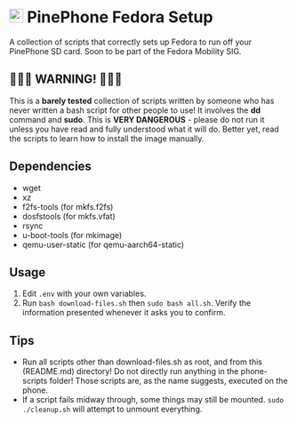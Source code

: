 # <img src="https://upload.wikimedia.org/wikipedia/commons/thumb/3/3f/Fedora_logo.svg/200px-Fedora_logo.svg.png" width="25" height="25"> PinePhone Fedora Setup

A collection of scripts that correctly sets up Fedora to run off your PinePhone SD card. Soon to be part of the Fedora Mobility SIG.

## **🚨🚨🚨 WARNING! 🚨🚨🚨** 
This is a **barely tested** collection of scripts written by someone who has never written a bash script for other people to use! It involves the **dd** command and **sudo**. This is **VERY DANGEROUS** - please do not run it unless you have read and fully understood what it will do. Better yet, read the scripts to learn how to install the image manually.

## Dependencies

- wget
- xz
- f2fs-tools (for mkfs.f2fs)
- dosfstools (for mkfs.vfat)
- rsync
- u-boot-tools (for mkimage)
- qemu-user-static (for qemu-aarch64-static)

## Usage

1. Edit `.env` with your own variables.
2. Run `bash download-files.sh` then `sudo bash all.sh`. Verify the information presented whenever it asks you to confirm.

## Tips

- Run all scripts other than download-files.sh as root, and from this (README.md) directory! Do not directly run anything in the phone-scripts folder! Those scripts are, as the name suggests, executed on the phone.
- If a script fails midway through, some things may still be mounted. `sudo ./cleanup.sh` will attempt to unmount everything.
